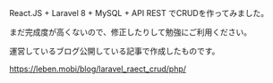 React.JS + Laravel 8 + MySQL + API REST でCRUDを作ってみました。


まだ完成度が高くないので、修正したりして勉強にご利用ください。

運営しているブログ公開している記事で作成したものです。

https://leben.mobi/blog/laravel_raect_crud/php/

